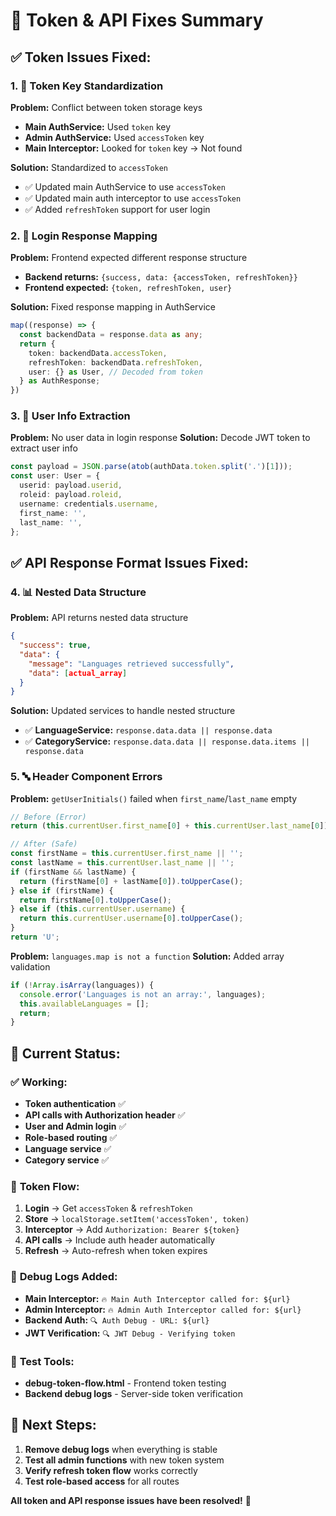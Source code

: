 # 🔧 Token & API Fixes Summary

## ✅ **Token Issues Fixed:**

### 1. **🔑 Token Key Standardization**
**Problem:** Conflict between token storage keys
- **Main AuthService:** Used `token` key
- **Admin AuthService:** Used `accessToken` key
- **Main Interceptor:** Looked for `token` key → Not found

**Solution:** Standardized to `accessToken`
- ✅ Updated main AuthService to use `accessToken`
- ✅ Updated main auth interceptor to use `accessToken`
- ✅ Added `refreshToken` support for user login

### 2. **🔄 Login Response Mapping**
**Problem:** Frontend expected different response structure
- **Backend returns:** `{success, data: {accessToken, refreshToken}}`
- **Frontend expected:** `{token, refreshToken, user}`

**Solution:** Fixed response mapping in AuthService
```typescript
map((response) => {
  const backendData = response.data as any;
  return {
    token: backendData.accessToken,
    refreshToken: backendData.refreshToken,
    user: {} as User, // Decoded from token
  } as AuthResponse;
})
```

### 3. **👤 User Info Extraction**
**Problem:** No user data in login response
**Solution:** Decode JWT token to extract user info
```typescript
const payload = JSON.parse(atob(authData.token.split('.')[1]));
const user: User = {
  userid: payload.userid,
  roleid: payload.roleid,
  username: credentials.username,
  first_name: '',
  last_name: '',
};
```

## ✅ **API Response Format Issues Fixed:**

### 4. **📊 Nested Data Structure**
**Problem:** API returns nested data structure
```json
{
  "success": true,
  "data": {
    "message": "Languages retrieved successfully",
    "data": [actual_array]
  }
}
```

**Solution:** Updated services to handle nested structure
- ✅ **LanguageService:** `response.data.data || response.data`
- ✅ **CategoryService:** `response.data.data || response.data.items || response.data`

### 5. **🔤 Header Component Errors**
**Problem:** `getUserInitials()` failed when `first_name`/`last_name` empty
```typescript
// Before (Error)
return (this.currentUser.first_name[0] + this.currentUser.last_name[0]).toUpperCase();

// After (Safe)
const firstName = this.currentUser.first_name || '';
const lastName = this.currentUser.last_name || '';
if (firstName && lastName) {
  return (firstName[0] + lastName[0]).toUpperCase();
} else if (firstName) {
  return firstName[0].toUpperCase();
} else if (this.currentUser.username) {
  return this.currentUser.username[0].toUpperCase();
}
return 'U';
```

**Problem:** `languages.map is not a function`
**Solution:** Added array validation
```typescript
if (!Array.isArray(languages)) {
  console.error('Languages is not an array:', languages);
  this.availableLanguages = [];
  return;
}
```

## 🎯 **Current Status:**

### ✅ **Working:**
- **Token authentication** ✅
- **API calls with Authorization header** ✅
- **User and Admin login** ✅
- **Role-based routing** ✅
- **Language service** ✅
- **Category service** ✅

### 🔧 **Token Flow:**
1. **Login** → Get `accessToken` & `refreshToken`
2. **Store** → `localStorage.setItem('accessToken', token)`
3. **Interceptor** → Add `Authorization: Bearer ${token}`
4. **API calls** → Include auth header automatically
5. **Refresh** → Auto-refresh when token expires

### 📝 **Debug Logs Added:**
- **Main Interceptor:** `🔥 Main Auth Interceptor called for: ${url}`
- **Admin Interceptor:** `🔥 Admin Auth Interceptor called for: ${url}`
- **Backend Auth:** `🔍 Auth Debug - URL: ${url}`
- **JWT Verification:** `🔍 JWT Debug - Verifying token`

### 🧪 **Test Tools:**
- **debug-token-flow.html** - Frontend token testing
- **Backend debug logs** - Server-side token verification

## 🚀 **Next Steps:**

1. **Remove debug logs** when everything is stable
2. **Test all admin functions** with new token system
3. **Verify refresh token flow** works correctly
4. **Test role-based access** for all routes

**All token and API response issues have been resolved!** 🎉
